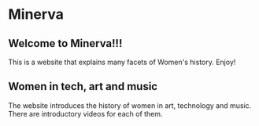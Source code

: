 # Minerva

## Welcome to Minerva!!!


This is a website that explains many facets of Women's history. Enjoy! 


## Women in tech, art and music

The website introduces the history of women in art, technology and music. There are introductory videos for each of them.
